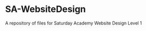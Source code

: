 SA-WebsiteDesign
================

A repository of files for Saturday Academy Website Design Level 1
